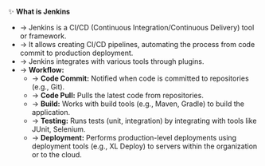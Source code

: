 ✨ **What is Jenkins**
- → Jenkins is a CI/CD (Continuous Integration/Continuous Delivery) tool or framework.
- → It allows creating CI/CD pipelines, automating the process from code commit to production deployment.
- → Jenkins integrates with various tools through plugins.
- → **Workflow:**
    - → **Code Commit:** Notified when code is committed to repositories (e.g., Git).
    - → **Code Pull:** Pulls the latest code from repositories.
    - → **Build:** Works with build tools (e.g., Maven, Gradle) to build the application.
    - → **Testing:** Runs tests (unit, integration) by integrating with tools like JUnit, Selenium.
    - → **Deployment:** Performs production-level deployments using deployment tools (e.g., XL Deploy) to servers within the organization or to the cloud.